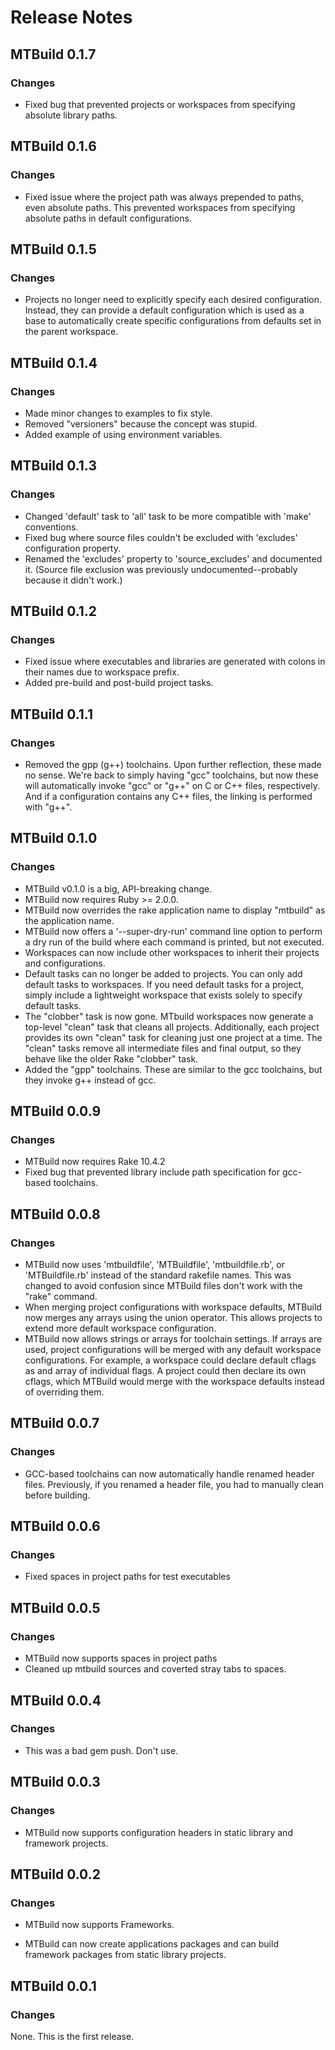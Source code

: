 # Release Notes #


## MTBuild 0.1.7 ##

### Changes ###

* Fixed bug that prevented projects or workspaces from specifying absolute
  library paths.


## MTBuild 0.1.6 ##

### Changes ###

* Fixed issue where the project path was always prepended to paths, even
  absolute paths. This prevented workspaces from specifying absolute paths
  in default configurations.


## MTBuild 0.1.5 ##

### Changes ###

* Projects no longer need to explicitly specify each desired configuration.
  Instead, they can provide a default configuration which is used as a base
  to automatically create specific configurations from defaults set in the
  parent workspace.


## MTBuild 0.1.4 ##

### Changes ###

* Made minor changes to examples to fix style.
* Removed "versioners" because the concept was stupid.
* Added example of using environment variables.


## MTBuild 0.1.3 ##

### Changes ###

* Changed 'default' task to 'all' task to be more compatible with 'make'
  conventions.
* Fixed bug where source files couldn't be excluded with 'excludes'
  configuration property.
* Renamed the 'excludes' property to 'source_excludes' and documented it.
  (Source file exclusion was previously undocumented--probably because it
  didn't work.)


## MTBuild 0.1.2 ##

### Changes ###

* Fixed issue where executables and libraries are generated with colons in
  their names due to workspace prefix.
* Added pre-build and post-build project tasks.


## MTBuild 0.1.1 ##

### Changes ###

* Removed the gpp (g++) toolchains. Upon further reflection, these made no
  sense. We're back to simply having "gcc" toolchains, but now these will
  automatically invoke "gcc" or "g++" on C or C++ files, respectively. And if
  a configuration contains any C++ files, the linking is performed with "g++".


## MTBuild 0.1.0 ##

### Changes ###

* MTBuild v0.1.0 is a big, API-breaking change.
* MTBuild now requires Ruby >= 2.0.0.
* MTBuild now overrides the rake application name to display "mtbuild" as the
  application name.
* MTBuild now offers a '--super-dry-run' command line option to perform a dry
  run of the build where each command is printed, but not executed.
* Workspaces can now include other workspaces to inherit their projects and
  configurations.
* Default tasks can no longer be added to projects. You can only add default
  tasks to workspaces. If you need default tasks for a project, simply include
  a lightweight workspace that exists solely to specify default tasks.
* The "clobber" task is now gone. MTbuild workspaces now generate a top-level
  "clean" task that cleans all projects. Additionally, each project provides
  its own "clean" task for cleaning just one project at a time. The "clean"
  tasks remove all intermediate files and final output, so they behave like
  the older Rake "clobber" task.
* Added the "gpp" toolchains. These are similar to the gcc toolchains, but they
  invoke g++ instead of gcc.


## MTBuild 0.0.9 ##

### Changes ###

* MTBuild now requires Rake 10.4.2
* Fixed bug that prevented library include path specification for gcc-based
  toolchains.


## MTBuild 0.0.8 ##

### Changes ###

* MTBuild now uses 'mtbuildfile', 'MTBuildfile', 'mtbuildfile.rb', or 'MTBuildfile.rb'
  instead of the standard rakefile names. This was changed to avoid confusion
  since MTBuild files don't work with the "rake" command.
* When merging project configurations with workspace defaults, MTBuild now
  merges any arrays using the union operator. This allows projects to extend
  more default workspace configuration.
* MTBuild now allows strings or arrays for toolchain settings. If arrays are
  used, project configurations will be merged with any default workspace
  configurations. For example, a workspace could declare default cflags as
  and array of individual flags. A project could then declare its own cflags,
  which MTBuild would merge with the workspace defaults instead of
  overriding them.


## MTBuild 0.0.7 ##

### Changes ###

* GCC-based toolchains can now automatically handle renamed header files.
  Previously, if you renamed a header file, you had to manually clean before building.


## MTBuild 0.0.6 ##

### Changes ###

* Fixed spaces in project paths for test executables


## MTBuild 0.0.5 ##

### Changes ###

* MTBuild now supports spaces in project paths
* Cleaned up mtbuild sources and coverted stray tabs to spaces.


## MTBuild 0.0.4 ##

### Changes ###

* This was a bad gem push. Don't use.


## MTBuild 0.0.3 ##

### Changes ###

* MTBuild now supports configuration headers in static library and framework projects.


## MTBuild 0.0.2 ##

### Changes ###

* MTBuild now supports Frameworks.

* MTBuild can now create applications packages and can build framework packages from static library projects.


## MTBuild 0.0.1 ##

### Changes ###

None. This is the first release.
